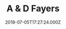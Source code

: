 ---
date: 2018-07-05T17:27:24.000Z
title: A & D Fayers
latitude: 52.104371870983314
longitude: 0.793778306078319
url: http://www.aanddfayers-petsupplies.co.uk
category: checkin
---